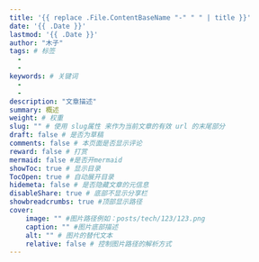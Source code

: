 ```yaml
---
title: '{{ replace .File.ContentBaseName "-" " " | title }}'
date: '{{ .Date }}'
lastmod: '{{ .Date }}'
author: "木子"
tags: # 标签
  - 
  - 
keywords: # 关键词
  - 
  - 
description: "文章描述"
summary: 概述
weight: # 权重
slug: "" # 使用 slug属性 来作为当前文章的有效 url 的末尾部分
draft: false # 是否为草稿
comments: false # 本页面是否显示评论
reward: false # 打赏
mermaid: false #是否开mermaid
showToc: true # 显示目录
TocOpen: true # 自动展开目录
hidemeta: false # 是否隐藏文章的元信息
disableShare: true # 底部不显示分享栏
showbreadcrumbs: true #顶部显示路径
cover:
    image: "" #图片路径例如：posts/tech/123/123.png
    caption: "" #图片底部描述
    alt: "" # 图片的替代文本
    relative: false # 控制图片路径的解析方式
---
```

